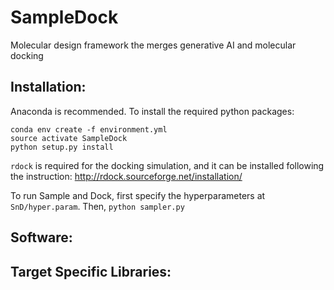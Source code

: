 # SampleDock
Molecular design framework the merges generative AI and molecular docking

## Installation:
Anaconda is recommended. To install the required python packages:
```
conda env create -f environment.yml
source activate SampleDock
python setup.py install
```
`rdock` is required for the docking simulation, and it can be installed following the instruction: http://rdock.sourceforge.net/installation/

To run Sample and Dock, first specify the hyperparameters at `SnD/hyper.param`. Then, `python sampler.py`

## Software:

## Target Specific Libraries:


